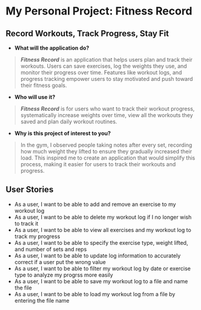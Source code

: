 # My Personal Project: Fitness Record

## Record Workouts, Track Progress, Stay Fit

- **What will the application do?**

> ***Fitness Record*** is an application that helps users plan and track their workouts. Users can save exercises, log the weights they use, and monitor their progress over time. Features like workout logs, and progress tracking empower users to stay motivated and push toward their fitness goals.

- **Who will use it?**

> ***Fitness Record*** is for users who want to track their workout progress, systematically increase weights over time, view all the workouts they saved and plan daily workout routines.

- **Why is this project of interest to you?**

> In the gym, I observed people taking notes after every set, recording how much weight they lifted to ensure they gradually increased their load. This inspired me to create an application that would simplify this process, making it easier for users to track their workouts and progress.

## User Stories

- As a user, I want to be able to add and remove an exercise to my workout log
- As a user, I want to be able to delete my workout log if I no longer wish to track it 
- As a user, I want to be able to view all exercises and my workout log to track my progress
- As a user, I want to be able to specify the exercise type, weight lifted, and number of sets and reps
- As a user, I want to be able to update log information to accurately correct if a user put the wrong value
- As a user, I want to be able to filter my workout log by date or exercise type to analyze my progrss more easily
- As a user, I want to be able to save my workout log to a file and name the file
- As a user, I want to be able to load my workout log from a file by entering the file name
